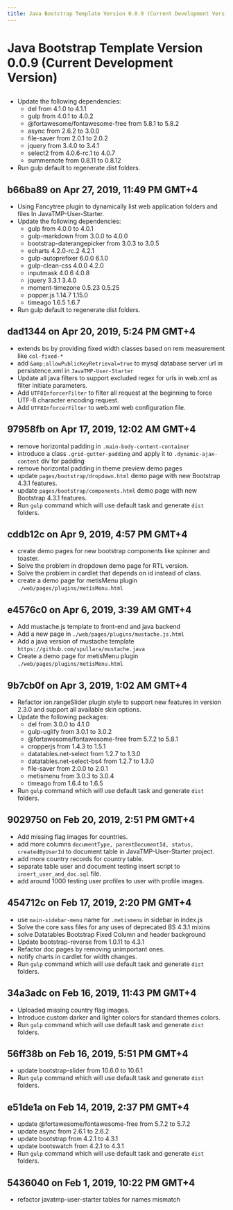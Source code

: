 ```yaml
---
title: Java Bootstrap Template Version 0.0.9 (Current Development Version)
---
```

# Java Bootstrap Template Version 0.0.9 (Current Development Version)

## 
- Update the following dependencies:
    - del from 4.1.0 to 4.1.1
    - gulp from 4.0.1 to 4.0.2
    - @fortawesome/fontawesome-free from 5.8.1 to 5.8.2
    - async from 2.6.2 to 3.0.0
    - file-saver from 2.0.1 to 2.0.2
    - jquery from 3.4.0 to 3.4.1
    - select2 from 4.0.6-rc.1 to 4.0.7
    - summernote from 0.8.11 to 0.8.12
- Run gulp default to regenerate dist folders.

## b66ba89 on Apr 27, 2019, 11:49 PM GMT+4
- Using Fancytree plugin to dynamically list web application folders and files In JavaTMP-User-Starter.
- Update the following dependencies:
    - gulp from 4.0.0 to 4.0.1
    - gulp-markdown from 3.0.0 to 4.0.0
    - bootstrap-daterangepicker from 3.0.3 to 3.0.5
    - echarts 4.2.0-rc.2 4.2.1
    - gulp-autoprefixer 6.0.0 6.1.0
    - gulp-clean-css 4.0.0 4.2.0
    - inputmask 4.0.6 4.0.8
    - jquery 3.3.1 3.4.0
    - moment-timezone 0.5.23 0.5.25
    - popper.js 1.14.7 1.15.0
    - timeago 1.6.5 1.6.7
- Run gulp default to regenerate dist folders.

## dad1344 on Apr 20, 2019, 5:24 PM GMT+4
- extends bs by providing fixed width classes based on rem measurement like `col-fixed-*`
- add `&amp;allowPublicKeyRetrieval=true` to mysql database server url in persistence.xml in `JavaTMP-User-Starter`
- Update all java filters to support excluded regex for urls in web.xml as filter initiate parameters.
- Add `UTF8InforcerFilter` to filter all request at the beginning to force UTF-8 character encoding request.
- Add `UTF8InforcerFilter` to web.xml web configuration file.

## 97958fb on Apr 17, 2019, 12:02 AM GMT+4
- remove horizontal padding in `.main-body-content-container`
- introduce a class `.grid-gutter-padding` and apply it to `.dynamic-ajax-content` div for padding
- remove horizontal padding in theme preview demo pages
- update `pages/bootstrap/dropdown.html` demo page with new Bootstrap 4.3.1 features.
- update `pages/bootstrap/components.html` demo page with new Bootstrap 4.3.1 features.
- Run `gulp` command which will use default task and generate `dist` folders.

## cddb12c on Apr 9, 2019, 4:57 PM GMT+4
- create demo pages for new bootstrap components like spinner and toaster.
- Solve the problem in dropdown demo page for RTL version.
- Solve the problem in cardlet that depends on id instead of class.
- create a demo page for metisMenu plugin `./web/pages/plugins/metisMenu.html`

## e4576c0 on Apr 6, 2019, 3:39 AM GMT+4
- Add mustache.js template to front-end and java backend
- Add a new page in `./web/pages/plugins/mustache.js.html`
- Add a java version of mustache template `https://github.com/spullara/mustache.java`
- Create a demo page for metisMenu plugin `./web/pages/plugins/metisMenu.html`

## 9b7cb0f on Apr 3, 2019, 1:02 AM GMT+4
- Refactor ion.rangeSlider plugin style to support new features in version 2.3.0 and support all available skin options.
- Update the following packages:
    - del from 3.0.0 to 4.1.0
    - gulp-uglify from 3.0.1 to 3.0.2
    - @fortawesome/fontawesome-free from 5.7.2 to 5.8.1
    - cropperjs from 1.4.3 to 1.5.1
    - datatables.net-select from 1.2.7 to 1.3.0
    - datatables.net-select-bs4 from 1.2.7 to 1.3.0
    - file-saver from 2.0.0 to 2.0.1
    - metismenu from 3.0.3 to 3.0.4
    - timeago from 1.6.4 to 1.6.5
- Run `gulp` command which will use default task and generate `dist` folders.

## 9029750 on Feb 20, 2019, 2:51 PM GMT+4
- Add missing flag images for countries.
- add more columns `documentType, parentDocumentId, status, createdByUserId` to document table in JavaTMP-User-Starter project.
- add more country records for country table.
- separate table user and document testing insert script to `insert_user_and_doc.sql` file.
- add around 1000 testing user profiles to user with profile images.

## 454712c on Feb 17, 2019, 2:20 PM GMT+4
- use `main-sidebar-menu` name for `.metismenu` in sidebar in index.js
- Solve the core sass files for any uses of deprecated BS 4.3.1 mixins
- solve Datatables Bootstrap Fixed Column and header background
- Update bootstrap-reverse from 1.0.11 to 4.3.1
- Refactor doc pages by removing unimportant ones.
- notify charts in cardlet for width changes.
- Run `gulp` command which will use default task and generate `dist` folders.

## 34a3adc on Feb 16, 2019, 11:43 PM GMT+4
- Uploaded missing country flag images.
- Introduce custom darker and lighter colors for standard themes colors.
- Run `gulp` command which will use default task and generate `dist` folders.

## 56ff38b on Feb 16, 2019, 5:51 PM GMT+4
- update bootstrap-slider from 10.6.0 to 10.6.1
- Run `gulp` command which will use default task and generate `dist` folders.

## e51de1a on Feb 14, 2019, 2:37 PM GMT+4
- update @fortawesome/fontawesome-free from 5.7.2 to 5.7.2
- update async from 2.6.1 to 2.6.2
- update bootstrap from 4.2.1 to 4.3.1
- update bootswatch from 4.2.1 to 4.3.1
- Run `gulp` command which will use default task and generate `dist` folders.

## 5436040 on Feb 1, 2019, 10:22 PM GMT+4
- refactor javatmp-user-starter tables for names mismatch